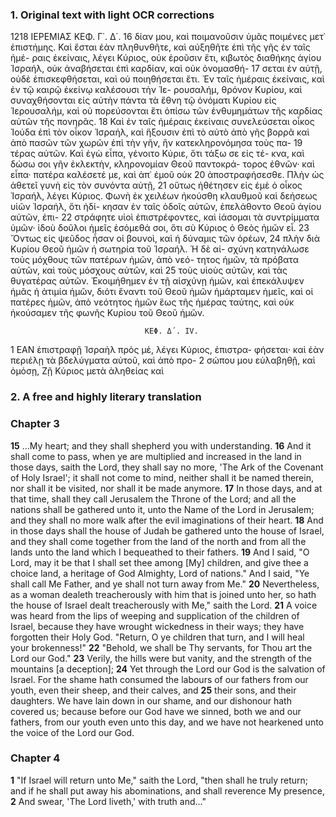 ### 1. Original text with light OCR corrections

1218                                       ΙΕΡΕΜΙΑΣ
                                              ΚΕΦ. Γ΄. Δ΄.
16 δίαν μου, καὶ ποιμανοῦσιν ὑμᾶς ποιμένες μετ᾽ ἐπιστήμης. Καὶ
   ἔσται ἐὰν πληθυνθῆτε, καὶ αὐξηθῆτε ἐπὶ τῆς γῆς ἐν ταῖς ἡμέ-
   ραις ἐκείναις, λέγει Κύριος, οὐκ ἐροῦσιν ἔτι, κιβωτὸς διαθήκης
   ἁγίου Ἰσραήλ, οὐκ ἀναβήσεται ἐπὶ καρδίαν, καὶ οὐκ ὀνομασθή-
17 σεται ἐν αὐτῇ, οὐδὲ ἐπισκεφθήσεται, καὶ οὐ ποιηθήσεται ἔτι. Ἐν
   ταῖς ἡμέραις ἐκείναις, καὶ ἐν τῷ καιρῷ ἐκείνῳ καλέσουσι τὴν Ἱε-
   ρουσαλήμ, θρόνον Κυρίου, καὶ συναχθήσονται εἰς αὐτὴν πάντα
   τὰ ἔθνη τῷ ὀνόματι Κυρίου εἰς Ἱερουσαλήμ, καὶ οὐ πορεύσονται
   ἔτι ὀπίσω τῶν ἐνθυμημάτων τῆς καρδίας αὐτῶν τῆς πονηρᾶς.
18 Καὶ ἐν ταῖς ἡμέραις ἐκείναις συνελεύσεται οἶκος Ἰούδα ἐπὶ τὸν
   οἶκον Ἰσραήλ, καὶ ἥξουσιν ἐπὶ τὸ αὐτὸ ἀπὸ γῆς βορρᾶ καὶ ἀπὸ
   πασῶν τῶν χωρῶν ἐπὶ τὴν γῆν, ἣν κατεκληρονόμησα τοὺς πα-
19 τέρας αὐτῶν. Καὶ ἐγὼ εἶπα, γένοιτο Κύριε, ὅτι τάξω σε εἰς τέ-
   κνα, καὶ δώσω σοι γῆν ἐκλεκτὴν, κληρονομίαν Θεοῦ παντοκρά-
   τορος ἐθνῶν· καὶ εἶπα· πατέρα καλέσετέ με, καὶ ἀπ᾽ ἐμοῦ οὐκ
20 ἀποστραφήσεσθε. Πλὴν ὡς ἀθετεῖ γυνὴ εἰς τὸν συνόντα αὐτῇ,
21 οὕτως ἠθέτησεν εἰς ἐμὲ ὁ οἶκος Ἰσραήλ, λέγει Κύριος. Φωνὴ ἐκ
   χειλέων ἠκούσθη κλαυθμοῦ καὶ δεήσεως υἱῶν Ἰσραήλ, ὅτι ἠδί-
   κησαν ἐν ταῖς ὁδοῖς αὐτῶν, ἐπελάθοντο Θεοῦ ἁγίου αὐτῶν, ἐπι-
22 στράφητε υἱοὶ ἐπιστρέφοντες, καὶ ἰάσομαι τὰ συντρίμματα ὑμῶν·
   ἰδοὺ δοῦλοι ἡμεῖς ἐσόμεθά σοι, ὅτι σὺ Κύριος ὁ Θεὸς ἡμῶν εἶ.
23 Ὄντως εἰς ψεῦδος ἦσαν οἱ βουνοὶ, καὶ ἡ δύναμις τῶν ὀρέων,
24 πλὴν διὰ Κυρίου Θεοῦ ἡμῶν ἡ σωτηρία τοῦ Ἰσραήλ. Ἡ δὲ αἰ-
   σχύνη κατηνάλωσε τοὺς μόχθους τῶν πατέρων ἡμῶν, ἀπὸ νεό-
   τητος ἡμῶν, τὰ πρόβατα αὐτῶν, καὶ τοὺς μόσχους αὐτῶν, καὶ
25 τοὺς υἱοὺς αὐτῶν, καὶ τὰς θυγατέρας αὐτῶν. Ἐκοιμήθημεν ἐν
   τῇ αἰσχύνῃ ἡμῶν, καὶ ἐπεκάλυψεν ἡμᾶς ἡ ἀτιμία ἡμῶν, διότι
   ἔναντι τοῦ Θεοῦ ἡμῶν ἡμάρταμεν ἡμεῖς, καὶ οἱ πατέρες ἡμῶν,
   ἀπὸ νεότητος ἡμῶν ἕως τῆς ἡμέρας ταύτης, καὶ οὐκ ἠκούσαμεν
   τῆς φωνῆς Κυρίου τοῦ Θεοῦ ἡμῶν.

                                  ΚΕΦ. Δ΄. IV.

1 ΕΑΝ ἐπιστραφῇ Ἰσραὴλ πρὸς μὲ, λέγει Κύριος, ἐπιστρα-
   φήσεται· καὶ ἐὰν περιέλῃ τὰ βδελύγματα αὐτοῦ, καὶ ἀπὸ προ-
2 σώπου μου εὐλαβηθῇ, καὶ ὁμόσῃ, Ζῇ Κύριος μετὰ ἀληθείας καὶ

### 2. A free and highly literary translation

### Chapter 3

**15** ...My heart; and they shall shepherd you with understanding.
**16** And it shall come to pass, when ye are multiplied and increased in the land in those days, saith the Lord, they shall say no more, 'The Ark of the Covenant of Holy Israel'; it shall not come to mind, neither shall it be named therein, nor shall it be visited, nor shall it be made anymore.
**17** In those days, and at that time, shall they call Jerusalem the Throne of the Lord; and all the nations shall be gathered unto it, unto the Name of the Lord in Jerusalem; and they shall no more walk after the evil imaginations of their heart.
**18** And in those days shall the house of Judah be gathered unto the house of Israel, and they shall come together from the land of the north and from all the lands unto the land which I bequeathed to their fathers.
**19** And I said, "O Lord, may it be that I shall set thee among [My] children, and give thee a choice land, a heritage of God Almighty, Lord of nations." And I said, "Ye shall call Me Father, and ye shall not turn away from Me."
**20** Nevertheless, as a woman dealeth treacherously with him that is joined unto her, so hath the house of Israel dealt treacherously with Me," saith the Lord.
**21** A voice was heard from the lips of weeping and supplication of the children of Israel, because they have wrought wickedness in their ways; they have forgotten their Holy God. "Return, O ye children that turn, and I will heal your brokenness!"
**22** "Behold, we shall be Thy servants, for Thou art the Lord our God."
**23** Verily, the hills were but vanity, and the strength of the mountains [a deception];
**24** Yet through the Lord our God is the salvation of Israel. For the shame hath consumed the labours of our fathers from our youth, even their sheep, and their calves, and
**25** their sons, and their daughters. We have lain down in our shame, and our dishonour hath covered us; because before our God have we sinned, both we and our fathers, from our youth even unto this day, and we have not hearkened unto the voice of the Lord our God.

### Chapter 4

**1** "If Israel will return unto Me," saith the Lord, "then shall he truly return; and if he shall put away his abominations, and shall reverence My presence,
**2** And swear, 'The Lord liveth,' with truth and..."